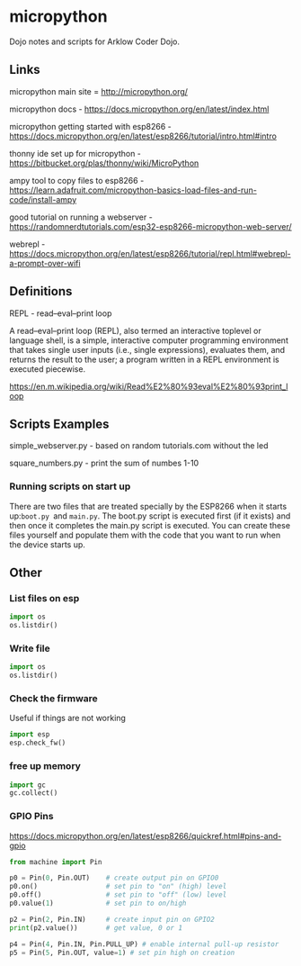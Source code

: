 # micropython
Dojo notes and scripts for Arklow Coder Dojo.

## Links
micropython main site = http://micropython.org/

micropython docs - https://docs.micropython.org/en/latest/index.html

micropython getting started with esp8266 - https://docs.micropython.org/en/latest/esp8266/tutorial/intro.html#intro

thonny ide set up for micropython - https://bitbucket.org/plas/thonny/wiki/MicroPython

ampy tool to copy files to esp8266 - https://learn.adafruit.com/micropython-basics-load-files-and-run-code/install-ampy

good tutorial on running a webserver - https://randomnerdtutorials.com/esp32-esp8266-micropython-web-server/

webrepl - https://docs.micropython.org/en/latest/esp8266/tutorial/repl.html#webrepl-a-prompt-over-wifi


## Definitions

REPL - read–eval–print loop

A read–eval–print loop (REPL), also termed an interactive toplevel or language shell, is a simple, interactive computer programming environment that takes single user inputs (i.e., single expressions), evaluates them, and returns the result to the user; a program written in a REPL environment is executed piecewise.

https://en.m.wikipedia.org/wiki/Read%E2%80%93eval%E2%80%93print_loop

## Scripts Examples

simple_webserver.py - based on random tutorials.com without the led

square_numbers.py - print the sum of numbes 1-10


### Running scripts on start up 

There are two files that are treated specially by the ESP8266 when it starts up:```boot.py ```and ```main.py```. The boot.py script is executed first (if it exists) and then once it completes the main.py script is executed. You can create these files yourself and populate them with the code that you want to run when the device starts up.

## Other

### List files on esp 

```python
import os
os.listdir()
```

### Write file

```python
import os
os.listdir()
```

### Check the firmware

Useful if things are not working

```python
import esp
esp.check_fw()
```

### free up memory

```python
import gc
gc.collect()
```


### GPIO Pins
https://docs.micropython.org/en/latest/esp8266/quickref.html#pins-and-gpio

```python
from machine import Pin

p0 = Pin(0, Pin.OUT)    # create output pin on GPIO0
p0.on()                 # set pin to "on" (high) level
p0.off()                # set pin to "off" (low) level
p0.value(1)             # set pin to on/high

p2 = Pin(2, Pin.IN)     # create input pin on GPIO2
print(p2.value())       # get value, 0 or 1

p4 = Pin(4, Pin.IN, Pin.PULL_UP) # enable internal pull-up resistor
p5 = Pin(5, Pin.OUT, value=1) # set pin high on creation
```


